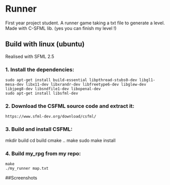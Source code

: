 # Runner

First year project student. A runner game taking a txt file to generate a level. Made with C-SFML lib. (yes you can finish my level !)

## Build with linux (ubuntu)

Realised with SFML 2.5

### 1. Install the dependencies:

	sudo apt-get install build-essential libpthread-stubs0-dev libgl1-mesa-dev libx11-dev libxrandr-dev libfreetype6-dev libglew-dev libjpeg8-dev libsndfile1-dev libopenal-dev
	sudo apt-get install libsfml-dev

### 2. Download the CSFML source code and extract it:
	https://www.sfml-dev.org/download/csfml/

### 3. Build and install CSFML:

  mkdir build
	cd build
	cmake ..
	make
	sudo make install

### 4. Build my_rpg from my repo:
	make
	./my_runner map.txt
  
  
  ##Screenshots
